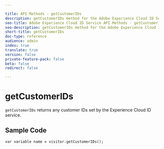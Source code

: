 ```yaml
---

title: API Methods - getCustomerIDs
description: getCustomerIDs method for the Adobe Experience Cloud ID Service API
seo-title: Adobe Experience Cloud ID Service API Methods - getCustomerIDs
seo-description: getCustomerIDs method for the Adobe Experience Cloud ID Service API
short-title: getCustomerIDs
doc-type: reference
audience: admin
index: true
translate: true
version: false
private-feature-pack: false
beta: false
redirect: false

---
```


<!--Meta Data Values

**Required Meta for search optimization and page data**

title: free text string

description: free text string

seo-title: free text string

seo-description: free text string

**Optional Meta for extended capabilities**

audience:
all (default), admin, developer, end-user
 
index: true (default), false
 
translate:
true (default), false
 
doc-type:
reference (default), tutorials

version:
false (default), Classic, Standard, 6.5, 6.4, 6.3, 6.2
 
private-feature-pack:
false (default), true
 
beta:
false (default), true
 
redirect:
false (default), pathname
-->

# getCustomerIDs

`getCustomerIDs` returns any customer IDs set by the Experience Cloud ID service.

## Sample Code

`var variable name = visitor.getCustomerIDs();`
